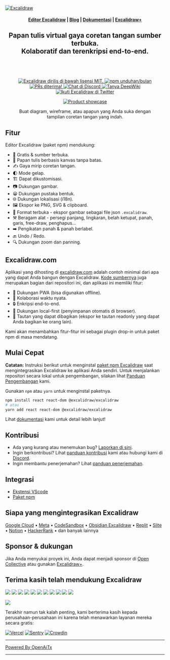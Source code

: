 <a href="https://excalidraw.com/" target="_blank" rel="noopener">
  <picture>
    <source media="(prefers-color-scheme: dark)" alt="Excalidraw" srcset="https://excalidraw.nyc3.cdn.digitaloceanspaces.com/github/excalidraw_github_cover_2_dark.png" />
    <img alt="Excalidraw" src="https://excalidraw.nyc3.cdn.digitaloceanspaces.com/github/excalidraw_github_cover_2.png" />
  </picture>
</a>

<h4 align="center">
  <a href="https://excalidraw.com">Editor Excalidraw</a> |
  <a href="https://plus.excalidraw.com/blog">Blog</a> |
  <a href="https://docs.excalidraw.com">Dokumentasi</a> |
  <a href="https://plus.excalidraw.com">Excalidraw+</a>
</h4>

<div align="center">
  <h2>
    Papan tulis virtual gaya coretan tangan sumber terbuka. </br>
    Kolaboratif dan terenkripsi end-to-end. </br>
  <br />
  </h2>
</div>

<br />
<p align="center">
  <a href="https://github.com/excalidraw/excalidraw/blob/master/LICENSE">
    <img alt="Excalidraw dirilis di bawah lisensi MIT." src="https://img.shields.io/badge/license-MIT-blue.svg"  />
  </a>
  <a href="https://www.npmjs.com/package/@excalidraw/excalidraw">
    <img alt="npm unduhan/bulan" src="https://img.shields.io/npm/dm/@excalidraw/excalidraw"  />
  </a>
  <a href="https://docs.excalidraw.com/docs/introduction/contributing">
    <img alt="PRs diterima!" src="https://img.shields.io/badge/PRs-welcome-brightgreen.svg?style=flat"  />
  </a>
  <a href="https://discord.gg/UexuTaE">
    <img alt="Chat di Discord" src="https://img.shields.io/discord/723672430744174682?color=738ad6&label=Chat%20on%20Discord&logo=discord&logoColor=ffffff&widge=false"/>
  </a>
  <a href="https://deepwiki.com/excalidraw/excalidraw">
    <img alt="Tanya DeepWiki" src="https://deepwiki.com/badge.svg" />
  </a>
  <a href="https://twitter.com/excalidraw">
    <img alt="Ikuti Excalidraw di Twitter" src="https://img.shields.io/twitter/follow/excalidraw.svg?label=follow+@excalidraw&style=social&logo=twitter"/>
  </a>
</p>

<div align="center">
  <figure>
    <a href="https://excalidraw.com" target="_blank" rel="noopener">
      <img src="https://excalidraw.nyc3.cdn.digitaloceanspaces.com/github%2Fproduct_showcase.png" alt="Product showcase" />
    </a>
    <figcaption>
      <p align="center">
        Buat diagram, wireframe, atau apapun yang Anda suka dengan tampilan coretan tangan yang indah.
      </p>
    </figcaption>
  </figure>
</div>

## Fitur

Editor Excalidraw (paket npm) mendukung:

- 💯&nbsp;Gratis & sumber terbuka.
- 🎨&nbsp;Papan tulis berbasis kanvas tanpa batas.
- ✍️&nbsp;Gaya mirip coretan tangan.
- 🌓&nbsp;Mode gelap.
- 🏗️&nbsp;Dapat dikustomisasi.
- 📷&nbsp;Dukungan gambar.
- 😀&nbsp;Dukungan pustaka bentuk.
- 🌐&nbsp;Dukungan lokalisasi (i18n).
- 🖼️&nbsp;Ekspor ke PNG, SVG & clipboard.
- 💾&nbsp;Format terbuka - ekspor gambar sebagai file json `.excalidraw`.
- ⚒️&nbsp;Beragam alat - persegi panjang, lingkaran, belah ketupat, panah, garis, free-draw, penghapus...
- ➡️&nbsp;Pengikatan panah & panah berlabel.
- 🔙&nbsp;Undo / Redo.
- 🔍&nbsp;Dukungan zoom dan panning.

## Excalidraw.com

Aplikasi yang dihosting di [excalidraw.com](https://excalidraw.com) adalah contoh minimal dari apa yang dapat Anda bangun dengan Excalidraw. [Kode sumbernya](https://github.com/excalidraw/excalidraw/tree/master/excalidraw-app) juga merupakan bagian dari repositori ini, dan aplikasi ini memiliki fitur:

- 📡&nbsp;Dukungan PWA (bisa digunakan offline).
- 🤼&nbsp;Kolaborasi waktu nyata.
- 🔒&nbsp;Enkripsi end-to-end.
- 💾&nbsp;Dukungan local-first (penyimpanan otomatis di browser).
- 🔗&nbsp;Tautan yang dapat dibagikan (ekspor ke tautan readonly yang dapat Anda bagikan ke orang lain).

Kami akan menambahkan fitur-fitur ini sebagai plugin drop-in untuk paket npm di masa mendatang.

## Mulai Cepat

**Catatan:** Instruksi berikut untuk menginstal [paket npm Excalidraw](https://www.npmjs.com/package/@excalidraw/excalidraw) saat mengintegrasikan Excalidraw ke aplikasi Anda sendiri. Untuk menjalankan repositori secara lokal untuk pengembangan, silakan lihat [Panduan Pengembangan](https://docs.excalidraw.com/docs/introduction/development) kami.

Gunakan `npm` atau `yarn` untuk menginstal paketnya.

```bash
npm install react react-dom @excalidraw/excalidraw
# atau
yarn add react react-dom @excalidraw/excalidraw
```

Lihat [dokumentasi](https://docs.excalidraw.com/docs/@excalidraw/excalidraw/installation) kami untuk detail lebih lanjut!

## Kontribusi

- Ada yang kurang atau menemukan bug? [Laporkan di sini](https://github.com/excalidraw/excalidraw/issues).
- Ingin berkontribusi? Lihat [panduan kontribusi](https://docs.excalidraw.com/docs/introduction/contributing) kami atau hubungi kami di [Discord](https://discord.gg/UexuTaE).
- Ingin membantu penerjemahan? Lihat [panduan penerjemahan](https://docs.excalidraw.com/docs/introduction/contributing#translating).

## Integrasi

- [Ekstensi VScode](https://marketplace.visualstudio.com/items?itemName=pomdtr.excalidraw-editor)
- [Paket npm](https://www.npmjs.com/package/@excalidraw/excalidraw)

## Siapa yang mengintegrasikan Excalidraw

[Google Cloud](https://googlecloudcheatsheet.withgoogle.com/architecture) • [Meta](https://meta.com/) • [CodeSandbox](https://codesandbox.io/) • [Obsidian Excalidraw](https://github.com/zsviczian/obsidian-excalidraw-plugin) • [Replit](https://replit.com/) • [Slite](https://slite.com/) • [Notion](https://notion.so/) • [HackerRank](https://www.hackerrank.com/) • dan banyak lainnya

## Sponsor & dukungan

Jika Anda menyukai proyek ini, Anda dapat menjadi sponsor di [Open Collective](https://opencollective.com/excalidraw) atau gunakan [Excalidraw+](https://plus.excalidraw.com/).

## Terima kasih telah mendukung Excalidraw

[<img src="https://opencollective.com/excalidraw/tiers/sponsors/0/avatar.svg?avatarHeight=120"/>](https://opencollective.com/excalidraw/tiers/sponsors/0/website) [<img src="https://opencollective.com/excalidraw/tiers/sponsors/1/avatar.svg?avatarHeight=120"/>](https://opencollective.com/excalidraw/tiers/sponsors/1/website) [<img src="https://opencollective.com/excalidraw/tiers/sponsors/2/avatar.svg?avatarHeight=120"/>](https://opencollective.com/excalidraw/tiers/sponsors/2/website) [<img src="https://opencollective.com/excalidraw/tiers/sponsors/3/avatar.svg?avatarHeight=120"/>](https://opencollective.com/excalidraw/tiers/sponsors/3/website) [<img src="https://opencollective.com/excalidraw/tiers/sponsors/4/avatar.svg?avatarHeight=120"/>](https://opencollective.com/excalidraw/tiers/sponsors/4/website) [<img src="https://opencollective.com/excalidraw/tiers/sponsors/5/avatar.svg?avatarHeight=120"/>](https://opencollective.com/excalidraw/tiers/sponsors/5/website) [<img src="https://opencollective.com/excalidraw/tiers/sponsors/6/avatar.svg?avatarHeight=120"/>](https://opencollective.com/excalidraw/tiers/sponsors/6/website) [<img src="https://opencollective.com/excalidraw/tiers/sponsors/7/avatar.svg?avatarHeight=120"/>](https://opencollective.com/excalidraw/tiers/sponsors/7/website) [<img src="https://opencollective.com/excalidraw/tiers/sponsors/8/avatar.svg?avatarHeight=120"/>](https://opencollective.com/excalidraw/tiers/sponsors/8/website) [<img src="https://opencollective.com/excalidraw/tiers/sponsors/9/avatar.svg?avatarHeight=120"/>](https://opencollective.com/excalidraw/tiers/sponsors/9/website) [<img src="https://opencollective.com/excalidraw/tiers/sponsors/10/avatar.svg?avatarHeight=120"/>](https://opencollective.com/excalidraw/tiers/sponsors/10/website)

<a href="https://opencollective.com/excalidraw#category-CONTRIBUTE" target="_blank"><img src="https://opencollective.com/excalidraw/tiers/backers.svg?avatarHeight=32"/></a>

Terakhir namun tak kalah penting, kami berterima kasih kepada perusahaan-perusahaan ini karena telah menawarkan layanan mereka secara gratis:

[![Vercel](./.github/assets/vercel.svg)](https://vercel.com) [![Sentry](./.github/assets/sentry.svg)](https://sentry.io) [![Crowdin](./.github/assets/crowdin.svg)](https://crowdin.com)

---

[Powered By OpenAiTx](https://github.com/OpenAiTx/OpenAiTx)

---